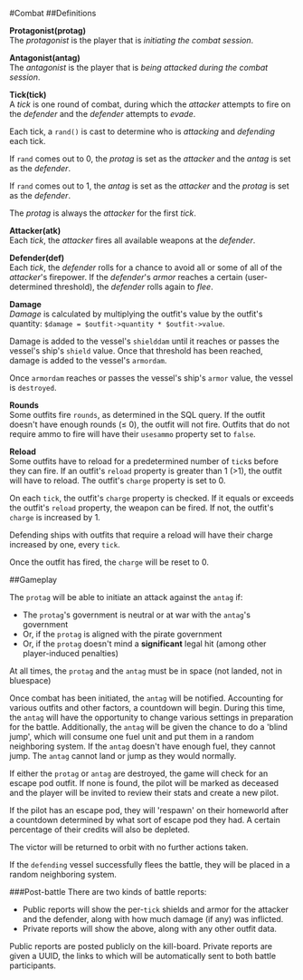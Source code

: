 #Combat
##Definitions

**Protagonist(protag)**  
The _protagonist_ is the player that is _initiating the combat session_.

**Antagonist(antag)**  
The _antagonist_ is the player that is _being attacked during the combat session_.

**Tick(tick)**  
A _tick_ is one round of combat, during which the _attacker_ attempts to fire on the _defender_ and the _defender_ attempts to _evade_.

Each tick, a `rand()` is cast to determine who is _attacking_ and _defending_ each tick.

If `rand` comes out to 0, the _protag_ is set as the _attacker_ and the _antag_ is set as the _defender_.

If `rand` comes out to 1, the _antag_ is set as the _attacker_ and the _protag_ is set as the _defender_.

The _protag_ is always the _attacker_ for the first _tick_.

**Attacker(atk)**  
Each _tick_, the _attacker_ fires all available weapons at the _defender_.

**Defender(def)**  
Each _tick_, the _defender_ rolls for a chance to avoid all or some of all of the _attacker_'s firepower. If the _defender_'s _armor_ reaches a certain (user-determined threshold), the _defender_ rolls again to _flee_.

**Damage**  
_Damage_ is calculated by multiplying the outfit's value by the outfit's quantity: `$damage = $outfit->quantity * $outfit->value`.

Damage is added to the vessel's `shielddam` until it reaches or passes the vessel's ship's `shield` value. Once that threshold has been reached, damage is added to the vessel's `armordam`.

Once `armordam` reaches or passes the vessel's ship's `armor` value, the vessel is `destroyed`.

**Rounds**  
Some outfits fire `rounds`, as determined in the SQL query. If the outfit doesn't have enough rounds (≤ 0), the outfit will not fire. Outfits that do not require ammo to fire will have their `usesammo` property set to `false`.

**Reload**  
Some outfits have to reload for a predetermined number of `tick`s before they can fire. If an outfit's `reload` property is greater than 1 (>1), the outfit will have to reload. The outfit's `charge` property is set to 0.

On each `tick`, the outfit's `charge` property is checked. If it equals or exceeds the outfit's `reload` property, the weapon can be fired. If not, the outfit's `charge` is increased by 1.

Defending ships with outfits that require a reload will have their charge increased by one, every `tick`.

Once the outfit has fired, the `charge` will be reset to 0.

##Gameplay

The `protag` will be able to initiate an attack against the `antag` if:

* The `protag`'s government is neutral or at war with the `antag`'s government
* Or, if the `protag` is aligned with the pirate government
* Or, if the `protag` doesn't mind a **significant** legal hit (among other player-induced penalties)

At all times, the `protag` and the `antag` must be in space (not landed, not in bluespace)

Once combat has been initiated, the `antag` will be notified. Accounting for various outfits and other factors, a countdown will begin. During this time, the `antag` will have the opportunity to change various settings in preparation for the battle. Additionally, the `antag` will be given the chance to do a 'blind jump', which will consume one fuel unit and put them in a random neighboring system. If the `antag` doesn't have enough fuel, they cannot jump. The `antag` cannot land or jump as they would normally.

If either the `protag` or `antag` are destroyed, the game will check for an escape pod outfit. If none is found, the pilot will be marked as deceased and the player will be invited to review their stats and create a new pilot.

If the pilot has an escape pod, they will 'respawn' on their homeworld after a countdown determined by what sort of escape pod they had. A certain percentage of their credits will also be depleted.

The victor will be returned to orbit with no further actions taken.

If the `defending` vessel successfully flees the battle, they will be placed in a random neighboring system.

###Post-battle
There are two kinds of battle reports:

* Public reports will show the per-`tick` shields and armor for the attacker and the defender, along with how much damage (if any) was inflicted.
* Private reports will show the above, along with any other outfit data.

Public reports are posted publicly on the kill-board. Private reports are given a UUID, the links to which will be automatically sent to both battle participants.
